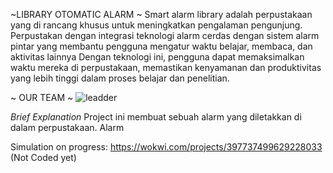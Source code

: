 ~LIBRARY OTOMATIC ALARM ~
    Smart alarm library adalah perpustakaan yang di rancang khusus untuk meningkatkan pengalaman pengunjung. 
  Perpustakan dengan  integrasi teknologi alarm cerdas dengan sistem alarm pintar yang membantu pengguna mengatur 
  waktu belajar, membaca, dan aktivitas lainnya Dengan teknologi ini, pengguna dapat memaksimalkan waktu mereka di 
  perpustakaan, memastikan kenyamanan dan produktivitas yang lebih tinggi dalam proses belajar dan penelitian.

~ OUR TEAM ~
![leadder](https://github.com/miqbal483/LIBRARY/assets/168562250/d9d76b2e-a865-4532-88ed-28f3fd9c5def)



*Brief Explanation*
Project ini membuat sebuah alarm yang diletakkan di dalam perpustakaan. Alarm 

Simulation on progress:
https://wokwi.com/projects/397737499629228033 (Not Coded yet)
